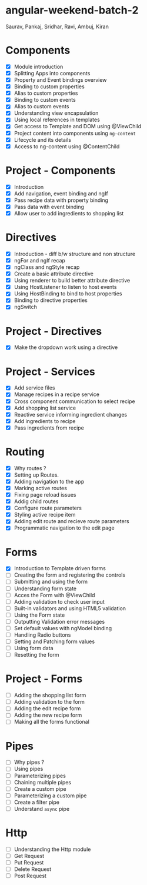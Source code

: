 # angular-weekend-batch-2
Saurav, Pankaj, Sridhar, Ravi, Ambuj, Kiran

# Components
- [X] Module introduction
- [X] Splitting Apps into components
- [X] Property and Event bindings overview
- [X] Binding to custom properties
- [X] Alias to custom properties
- [X] Binding to custom events
- [X] Alias to custom events
- [X] Understanding view encapsulation
- [X] Using local references in templates
- [X] Get access to Template and DOM using @ViewChild
- [X] Project content into components using `ng-content`
- [X] Lifecycle and its details
- [X] Access to ng-content using @ContentChild

# Project - Components
- [X] Introduction
- [X] Add navigation, event binding and ngIf
- [X] Pass recipe data with property binding
- [X] Pass data with event binding
- [X] Allow user to add ingredients to shopping list

# Directives
- [X] Introduction - diff b/w structure and non structure
- [X] ngFor and ngIf recap
- [X] ngClass and ngStyle recap
- [X] Create a basic attribute directive
- [X] Using renderer to build better attribute directive
- [X] Using HostListener to listen to host events
- [X] Using HostBinding to bind to host properties
- [X] Binding to directive properties
- [X] ngSwitch

# Project - Directives
- [X] Make the dropdown work using a directive

# Project - Services
- [X] Add service files
- [X] Manage recipes in a recipe service
- [X] Cross component communication to select recipe
- [X] Add shopping list service
- [X] Reactive service informing ingredient changes
- [X] Add ingredients to recipe
- [X] Pass ingredients from recipe

# Routing
- [X] Why routes ?
- [X] Setting up Routes.
- [X] Adding navigation to the app
- [X] Marking active routes
- [X] Fixing page reload issues
- [X] Addig child routes
- [X] Configure route parameters
- [X] Styling active recipe item
- [X] Adding edit route and recieve route parameters
- [X] Programmatic navigation to the edit page

# Forms
- [X] Introduction to Template driven forms
- [ ] Creating the form and registering the controls
- [ ] Submitting and using the form
- [ ] Understanding form state
- [ ] Acces the Form with @ViewChild
- [ ] Adding validation to check user input
- [ ] Built-in validators and using HTML5 validation
- [ ] Using the Form state
- [ ] Outputting Validation error messages
- [ ] Set default values with ngModel binding
- [ ] Handling Radio buttons
- [ ] Setting and Patching form values
- [ ] Using form data
- [ ] Resetting the form

# Project - Forms
- [ ] Adding the shopping list form
- [ ] Adding validation to the form
- [ ] Adding the edit recipe form
- [ ] Adding the new recipe form
- [ ] Making all the forms functional

# Pipes
- [ ] Why pipes ?
- [ ] Using pipes
- [ ] Parameterizing pipes
- [ ] Chaining multiple pipes
- [ ] Create a custom pipe
- [ ] Parameterizing a custom pipe
- [ ] Create a filter pipe
- [ ] Understand `async` pipe

# Http
- [ ] Understanding the Http module
- [ ] Get Request
- [ ] Put Request
- [ ] Delete Request
- [ ] Post Request
